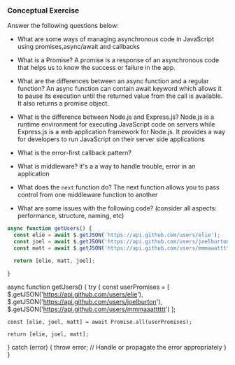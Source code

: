 ### Conceptual Exercise

Answer the following questions below:

- What are some ways of managing asynchronous code in JavaScript
using promises,async/await and callbacks

- What is a Promise?
A promise is a response of an asynchronous code  that helps us to know the success or failure in the app.

- What are the differences between an async function and a regular function?
An async function can contain await keyword which allows it to pause its execution until the returned value from the call is available. It also returns a promise object.

- What is the difference between Node.js and Express.js?
Node.js is a runtime environment for executing JavaScript code on servers while Express.js is a web application framework for Node.js. It provides a way for developers to run JavaScript on their server side applications

- What is the error-first callback pattern?

- What is middleware?
it's a a way to handle trouble, error in an application

- What does the `next` function do?
The next function allows you to pass control from one middleware function to another

- What are some issues with the following code? (consider all aspects: performance, structure, naming, etc)

```js
async function getUsers() {
  const elie = await $.getJSON('https://api.github.com/users/elie');
  const joel = await $.getJSON('https://api.github.com/users/joelburton');
  const matt = await $.getJSON('https://api.github.com/users/mmmaaatttttt');

  return [elie, matt, joel];
  
}
```



async function getUsers() {
  try {
    const userPromises = [
      $.getJSON('https://api.github.com/users/elie'),
      $.getJSON('https://api.github.com/users/joelburton'),
      $.getJSON('https://api.github.com/users/mmmaaatttttt')
    ];

    const [elie, joel, matt] = await Promise.all(userPromises);

    return [elie, joel, matt];
  } catch (error) {
    throw error; // Handle or propagate the error appropriately
  }
}

